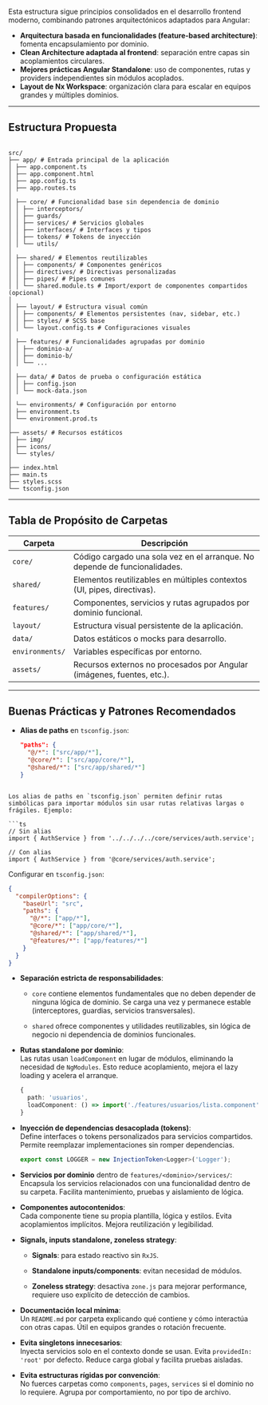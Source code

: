 
Esta estructura sigue principios consolidados en el desarrollo frontend moderno, combinando patrones arquitectónicos adaptados para Angular:

- **Arquitectura basada en funcionalidades (feature-based architecture)**: fomenta encapsulamiento por dominio.
- **Clean Architecture adaptada al frontend**: separación entre capas sin acoplamientos circulares.
- **Mejores prácticas Angular Standalone**: uso de componentes, rutas y providers independientes sin módulos acoplados.
- **Layout de Nx Workspace**: organización clara para escalar en equipos grandes y múltiples dominios.

---

## Estructura Propuesta

```

src/  
├── app/ # Entrada principal de la aplicación  
│ ├── app.component.ts
│ ├── app.component.html 
│ ├── app.config.ts
│ ├── app.routes.ts 
│  
│ ├── core/ # Funcionalidad base sin dependencia de dominio  
│ │ ├── interceptors/
│ │ ├── guards/
│ │ ├── services/ # Servicios globales  
│ │ ├── interfaces/ # Interfaces y tipos  
│ │ ├── tokens/ # Tokens de inyección  
│ │ └── utils/
│  
│ ├── shared/ # Elementos reutilizables  
│ │ ├── components/ # Componentes genéricos  
│ │ ├── directives/ # Directivas personalizadas  
│ │ ├── pipes/ # Pipes comunes  
│ │ └── shared.module.ts # Import/export de componentes compartidos (opcional)  
│  
│ ├── layout/ # Estructura visual común  
│ │ ├── components/ # Elementos persistentes (nav, sidebar, etc.)  
│ │ ├── styles/ # SCSS base  
│ │ └── layout.config.ts # Configuraciones visuales  
│  
│ ├── features/ # Funcionalidades agrupadas por dominio  
│ │ ├── dominio-a/  
│ │ ├── dominio-b/  
│ │ └── ...  
│  
│ ├── data/ # Datos de prueba o configuración estática  
│ │ ├── config.json  
│ │ └── mock-data.json  
│  
│ └── environments/ # Configuración por entorno  
│ ├── environment.ts  
│ └── environment.prod.ts  
│  
├── assets/ # Recursos estáticos  
│ ├── img/  
│ ├── icons/  
│ └── styles/  
│  
├── index.html  
├── main.ts  
├── styles.scss  
└── tsconfig.json

```

---

## Tabla de Propósito de Carpetas

| Carpeta        | Descripción                                                                 |
|----------------|------------------------------------------------------------------------------|
| `core/`        | Código cargado una sola vez en el arranque. No depende de funcionalidades.  |
| `shared/`      | Elementos reutilizables en múltiples contextos (UI, pipes, directivas).     |
| `features/`    | Componentes, servicios y rutas agrupados por dominio funcional.             |
| `layout/`      | Estructura visual persistente de la aplicación.                             |
| `data/`        | Datos estáticos o mocks para desarrollo.                                    |
| `environments/`| Variables específicas por entorno.                                           |
| `assets/`      | Recursos externos no procesados por Angular (imágenes, fuentes, etc.).      |

---

## Buenas Prácticas y Patrones Recomendados

- **Alias de paths** en `tsconfig.json`:  
  ```json
  "paths": {
    "@/*": ["src/app/*"],
    "@core/*": ["src/app/core/*"],
    "@shared/*": ["src/app/shared/*"]
  }
```

Los alias de paths en `tsconfig.json` permiten definir rutas simbólicas para importar módulos sin usar rutas relativas largas o frágiles. Ejemplo:

```ts
// Sin alias
import { AuthService } from '../../../../core/services/auth.service';

// Con alias
import { AuthService } from '@core/services/auth.service';
```

Configurar en `tsconfig.json`:

```json
{
  "compilerOptions": {
    "baseUrl": "src",
    "paths": {
      "@/*": ["app/*"],
      "@core/*": ["app/core/*"],
      "@shared/*": ["app/shared/*"],
      "@features/*": ["app/features/*"]
    }
  }
}
```

- **Separación estricta de responsabilidades**:
    
    - `core` contiene elementos fundamentales que no deben depender de ninguna lógica de dominio. Se carga una vez y permanece estable (interceptores, guardias, servicios transversales).
        
    - `shared` ofrece componentes y utilidades reutilizables, sin lógica de negocio ni dependencia de dominios funcionales.
        
- **Rutas standalone por dominio**:  
    Las rutas usan `loadComponent` en lugar de módulos, eliminando la necesidad de `NgModules`. Esto reduce acoplamiento, mejora el lazy loading y acelera el arranque.
    
    ```ts
    {
      path: 'usuarios',
      loadComponent: () => import('./features/usuarios/lista.component').then(m => m.ListaComponent)
    }
    ```
    
- **Inyección de dependencias desacoplada (tokens)**:  
    Define interfaces o tokens personalizados para servicios compartidos. Permite reemplazar implementaciones sin romper dependencias.
    
    ```ts
    export const LOGGER = new InjectionToken<Logger>('Logger');
    ```
    
- **Servicios por dominio** dentro de `features/<dominio>/services/`:  
    Encapsula los servicios relacionados con una funcionalidad dentro de su carpeta. Facilita mantenimiento, pruebas y aislamiento de lógica.
    
- **Componentes autocontenidos**:  
    Cada componente tiene su propia plantilla, lógica y estilos. Evita acoplamientos implícitos. Mejora reutilización y legibilidad.
    
- **Signals, inputs standalone, zoneless strategy**:
    
    - **Signals**: para estado reactivo sin `RxJS`.
        
    - **Standalone inputs/components**: evitan necesidad de módulos.
        
    - **Zoneless strategy**: desactiva `zone.js` para mejorar performance, requiere uso explícito de detección de cambios.
        
- **Documentación local mínima**:  
    Un `README.md` por carpeta explicando qué contiene y cómo interactúa con otras capas. Útil en equipos grandes o rotación frecuente.
    
- **Evita singletons innecesarios**:  
    Inyecta servicios solo en el contexto donde se usan. Evita `providedIn: 'root'` por defecto. Reduce carga global y facilita pruebas aisladas.
    
- **Evita estructuras rígidas por convención**:  
    No fuerces carpetas como `components`, `pages`, `services` si el dominio no lo requiere. Agrupa por comportamiento, no por tipo de archivo.


